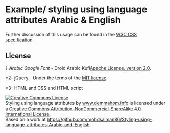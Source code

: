 # Example/ styling using language attributes Arabic & English


Further discussion of this usage can be found in the [W3C CSS specification](http://www.w3.org/TR/css3-selectors/#lang-pseudo).



## License

*1-Arabic Google Font* - Droid Arabic Kufi[Apache License, version 2.0](http://fonts.gstatic.com/ea/droidarabickufi/v6/LICENSE.txt).

*2- jQuery - Under the terms of the [MIT license](http://en.wikipedia.org/wiki/MIT_License).

*3- HTML and CSS and HTML script

<a rel="license" href="http://creativecommons.org/licenses/by-nc-sa/4.0/"><img alt="Creative Commons License" style="border-width:0" src="https://i.creativecommons.org/l/by-nc-sa/4.0/80x15.png" /></a><br /><span xmlns:dct="http://purl.org/dc/terms/" property="dct:title">Styling using language attributes</span> by <a xmlns:cc="http://creativecommons.org/ns#" href="www.demmahom.info" property="cc:attributionName" rel="cc:attributionURL">www.demmahom.info</a> is licensed under a <a rel="license" href="http://creativecommons.org/licenses/by-nc-sa/4.0/">Creative Commons Attribution-NonCommercial-ShareAlike 4.0 International License</a>.<br />Based on a work at <a xmlns:dct="http://purl.org/dc/terms/" href="https://github.com/mohdsalman86/RTL-Arabization-skeleton-framework" rel="dct:source">https://github.com/mohdsalman86/Styling-using-language-attributes-Arabic-and-English</a>.

 